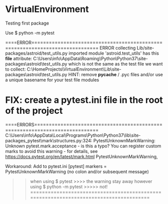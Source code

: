 # VirtualEnvironment
 Testing first package


 Use 
 $ python -m pytest

====ERROR=============================================================================
ERROR collecting Lib/site-packages/astroid/test_utils.py 
imported module 'astroid.test_utils' has this __file__ attribute:
  C:\Users\info\AppData\Roaming\Python\Python37\site-packages\astroid\test_utils.py
which is not the same as the test file we want to collect:
  C:\HomeProjects\VirtualEnvironment\Lib\site-packages\astroid\test_utils.py
HINT: remove __pycache__ / .pyc files and/or use a unique basename for your test file modules

FIX: create a pytest.ini file in the root of the project
======================================================================================

====ERRORS============================================================================
  C:\Users\info\AppData\Local\Programs\Python\Python37\lib\site-packages\_pytest\mark\structures.py:324: PytestUnknownMarkWarning: 
Unknown pytest.mark.acceptance - is this a typo?  You can register custom marks to avoid this warning - for details, see https://docs.pytest.org/en/latest/mark.html
    PytestUnknownMarkWarning,

Workaround:
Add to pytest.ini
[pytest]
markers =
    PytestUnknownMarkWarning  (no colon and/or subsequent message)
>> when using 
  $ pytest >>>> the warning stay away however using 
  $ python -m pytest >>>>> not!
======================================================================================

